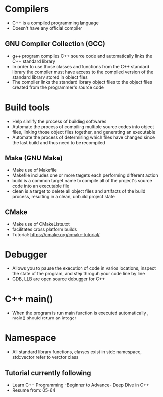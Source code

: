 # Compilers
- C++ is a compiled programming language
- Doesn't have any official compiler
## GNU Compiler Collection (GCC)
- g++ program compiles C++ source code and automatically links the C++ standard library
- In order to use those classes and functions from the C++ standard library the compiler must have access to the compiled version of the standard library stored in object files
- The compiler links the standard library object files to the object files created from the programmer's source code
# Build tools
- Help simlify the process of building softwares
- Automate the process of compiling multiple source codes into object files, linking those object files together, and generating an executable
- Automate the process of determining which files have changed since the last build and thus need to be recompiled
## Make (GNU Make)
- Make use of Makefile
- Makefile includes one or more targets each performing different action
- build is a common target name to compile all of the project's source code into an executable file
- clean is a target to delete all object files and artifacts of the build process, resulting in a clean, unbuild project state
## CMake
- Make use of CMakeLists.txt
- facilitates cross platform builds
- Tutorial: https://cmake.org/cmake-tutorial/

# Debugger
- Allows you to pause the execution of code in varios locations, inspect the state of the program, and step throguh your code line by line 
- GDB, LLB are open source debugger for C++

# C++ main()
- When the program is run main function is executed automatically , main() should return an integer


# Namespace
- All standard library functions, classes exist in std:: namespace, std::vector refer to verctor class 
## Tutorial currently following

- Learn C++ Programming -Beginner to Advance- Deep Dive in C++<br>
- Resume from: 05-64